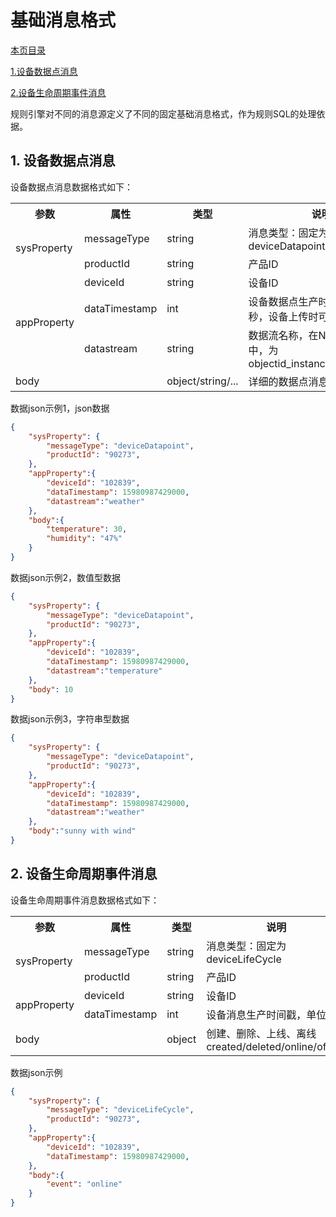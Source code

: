 <h1 id="1">基础消息格式</h1>

[本页目录]()

[1.设备数据点消息](#2)

[2.设备生命周期事件消息](#3)

规则引擎对不同的消息源定义了不同的固定基础消息格式，作为规则SQL的处理依据。

<h2 id="2">1. 设备数据点消息</h2>

设备数据点消息数据格式如下：

<table>
<tr><th width="15%">参数</th><th width="15%">属性</th><th width="15%">类型</th><th width="40%">说明</th><th>示例</th></tr>
<tr>
    <td rowspan="2"> sysProperty
    <td>messageType</td><td>string</td><td>消息类型：固定为deviceDatapoint</td><td> </td>
</tr>
<tr>    
    <td>productId</td><td>string</td><td>产品ID</td><td>90273</td>
</tr>
<tr>
    <td rowspan="3"> appProperty
    <td>deviceId</td><td>string</td><td>设备ID</td><td>102839</td>
</tr>
<tr>
    <td>dataTimestamp</td><td>int</td><td>设备数据点生产时间戳，单位毫秒，设备上传时可自定义携带</td><td>15980987429000</td>
</tr>
<tr>    
    <td>datastream</td><td>string</td><td>数据流名称，在NB物联网套件中，为objectid_instanceid_resourceid</td><td>3303_0_5700</td>
</tr>

<tr>
    <td rowspan="1"> body
    <td> </td><td>object/string/...</td><td>详细的数据点消息内容</td><td>见如下示例</td>
</tr>
</table>



数据json示例1，json数据
```json
{
    "sysProperty": {
        "messageType": "deviceDatapoint",
        "productId": "90273",
    },
    "appProperty":{
        "deviceId": "102839",
        "dataTimestamp": 15980987429000,
        "datastream":"weather"
    },
    "body":{
        "temperature": 30,
        "humidity": "47%"
    }
}
```
数据json示例2，数值型数据
```json
{
    "sysProperty": {
        "messageType": "deviceDatapoint",
        "productId": "90273",
    },
    "appProperty":{
        "deviceId": "102839",
        "dataTimestamp": 15980987429000,
        "datastream":"temperature"
    },
    "body": 10
}
```

数据json示例3，字符串型数据
```json
{
    "sysProperty": {
        "messageType": "deviceDatapoint",
        "productId": "90273",
    },
    "appProperty":{
        "deviceId": "102839",
        "dataTimestamp": 15980987429000,
        "datastream":"weather"
    },
    "body":"sunny with wind"
}
```

<h2 id="3">2. 设备生命周期事件消息</h2>

设备生命周期事件消息数据格式如下：

<table>
<tr><th width="15%">参数</th><th width="15%">属性</th><th width="15%">类型</th><th width="40%">说明</th><th>示例</th></tr>
<tr>
    <td rowspan="2"> sysProperty
    <td>messageType</td><td>string</td><td>消息类型：固定为deviceLifeCycle</td><td> </td>
</tr>
<tr>    
    <td>productId</td><td>string</td><td>产品ID</td><td>90273</td>
</tr>
<tr>
    <td rowspan="2"> appProperty
    <td>deviceId</td><td>string</td><td>设备ID</td><td>102839</td>
</tr>
<tr>
    <td>dataTimestamp</td><td>int</td><td>设备消息生产时间戳，单位毫秒</td><td>15980987429000</td>
</tr>
<tr>
    <td rowspan="1"> body
    <td> </td><td>object</td><td>创建、删除、上线、离线
created/deleted/online/offline</td><td></td>
</tr>
</table>

数据json示例
```json
{
    "sysProperty": {
        "messageType": "deviceLifeCycle",
        "productId": "90273",
    },
    "appProperty":{
        "deviceId": "102839",
        "dataTimestamp": 15980987429000,
    },
    "body":{
        "event": "online"
    }
}
```

